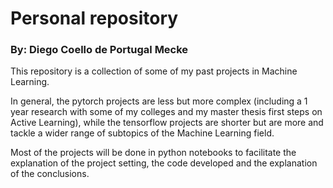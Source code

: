 # Personal repository

### By: Diego Coello de Portugal Mecke

This repository is a collection of some of my past projects in Machine Learning.

In general, the pytorch projects are less but more complex (including a 1 year research with some of my colleges and my master thesis first steps on Active Learning),
while the tensorflow projects are shorter but are more and tackle a wider range of subtopics of the Machine Learning field.

Most of the projects will be done in python notebooks to facilitate the explanation of the project setting, the code developed and the explanation of the conclusions.

